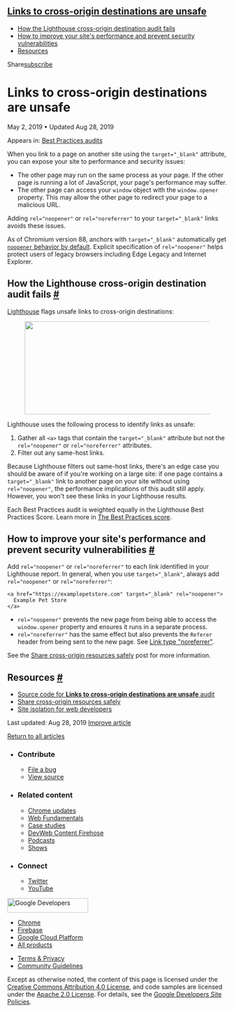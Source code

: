 





<a href="#links-to-cross-origin-destinations-are-unsafe" class="w-toc__header--link">Links to cross-origin destinations are unsafe</a>
--------------------------------------------------------------------------------------------------------------------------------------

-   [How the Lighthouse cross-origin destination audit fails](#how-the-lighthouse-cross-origin-destination-audit-fails)
-   [How to improve your site's performance and prevent security vulnerabilities](#how-to-improve-your-site's-performance-and-prevent-security-vulnerabilities)
-   [Resources](#resources)

Share<a href="/newsletter/" class="gc-analytics-event w-actions__fab w-actions__fab--subscribe"><span>subscribe</span></a>

Links to cross-origin destinations are unsafe
=============================================

May 2, 2019 <span class="w-author__separator">•</span> Updated Aug 28, 2019

<span class="w-post-signpost__title">Appears in:</span> <a href="/lighthouse-best-practices" class="w-post-signpost__link">Best Practices audits</a>

When you link to a page on another site using the `target="_blank"` attribute, you can expose your site to performance and security issues:

-   The other page may run on the same process as your page. If the other page is running a lot of JavaScript, your page's performance may suffer.
-   The other page can access your `window` object with the `window.opener` property. This may allow the other page to redirect your page to a malicious URL.

Adding `rel="noopener"` or `rel="noreferrer"` to your `target="_blank"` links avoids these issues.

As of Chromium version 88, anchors with `target="_blank"` automatically get [`noopener` behavior by default](https://www.chromestatus.com/feature/6140064063029248). Explicit specification of `rel="noopener"` helps protect users of legacy browsers including Edge Legacy and Internet Explorer.

How the Lighthouse cross-origin destination audit fails <a href="#how-the-lighthouse-cross-origin-destination-audit-fails" class="w-headline-link">#</a>
--------------------------------------------------------------------------------------------------------------------------------------------------------

[Lighthouse](https://developers.google.com/web/tools/lighthouse/) flags unsafe links to cross-origin destinations:

<figure><img src="https://web-dev.imgix.net/image/tcFciHGuF3MxnTr1y5ue01OGLBn2/ztiQKS8eOfdzONC7bocp.png?auto=format" class="w-screenshot" sizes="(min-width: 800px) 800px, calc(100vw - 48px)" srcset="https://web-dev.imgix.net/image/tcFciHGuF3MxnTr1y5ue01OGLBn2/ztiQKS8eOfdzONC7bocp.png?auto=format&amp;w=200 200w, https://web-dev.imgix.net/image/tcFciHGuF3MxnTr1y5ue01OGLBn2/ztiQKS8eOfdzONC7bocp.png?auto=format&amp;w=228 228w, https://web-dev.imgix.net/image/tcFciHGuF3MxnTr1y5ue01OGLBn2/ztiQKS8eOfdzONC7bocp.png?auto=format&amp;w=260 260w, https://web-dev.imgix.net/image/tcFciHGuF3MxnTr1y5ue01OGLBn2/ztiQKS8eOfdzONC7bocp.png?auto=format&amp;w=296 296w, https://web-dev.imgix.net/image/tcFciHGuF3MxnTr1y5ue01OGLBn2/ztiQKS8eOfdzONC7bocp.png?auto=format&amp;w=338 338w, https://web-dev.imgix.net/image/tcFciHGuF3MxnTr1y5ue01OGLBn2/ztiQKS8eOfdzONC7bocp.png?auto=format&amp;w=385 385w, https://web-dev.imgix.net/image/tcFciHGuF3MxnTr1y5ue01OGLBn2/ztiQKS8eOfdzONC7bocp.png?auto=format&amp;w=439 439w, https://web-dev.imgix.net/image/tcFciHGuF3MxnTr1y5ue01OGLBn2/ztiQKS8eOfdzONC7bocp.png?auto=format&amp;w=500 500w, https://web-dev.imgix.net/image/tcFciHGuF3MxnTr1y5ue01OGLBn2/ztiQKS8eOfdzONC7bocp.png?auto=format&amp;w=571 571w, https://web-dev.imgix.net/image/tcFciHGuF3MxnTr1y5ue01OGLBn2/ztiQKS8eOfdzONC7bocp.png?auto=format&amp;w=650 650w, https://web-dev.imgix.net/image/tcFciHGuF3MxnTr1y5ue01OGLBn2/ztiQKS8eOfdzONC7bocp.png?auto=format&amp;w=741 741w, https://web-dev.imgix.net/image/tcFciHGuF3MxnTr1y5ue01OGLBn2/ztiQKS8eOfdzONC7bocp.png?auto=format&amp;w=845 845w, https://web-dev.imgix.net/image/tcFciHGuF3MxnTr1y5ue01OGLBn2/ztiQKS8eOfdzONC7bocp.png?auto=format&amp;w=964 964w, https://web-dev.imgix.net/image/tcFciHGuF3MxnTr1y5ue01OGLBn2/ztiQKS8eOfdzONC7bocp.png?auto=format&amp;w=1098 1098w, https://web-dev.imgix.net/image/tcFciHGuF3MxnTr1y5ue01OGLBn2/ztiQKS8eOfdzONC7bocp.png?auto=format&amp;w=1252 1252w, https://web-dev.imgix.net/image/tcFciHGuF3MxnTr1y5ue01OGLBn2/ztiQKS8eOfdzONC7bocp.png?auto=format&amp;w=1428 1428w, https://web-dev.imgix.net/image/tcFciHGuF3MxnTr1y5ue01OGLBn2/ztiQKS8eOfdzONC7bocp.png?auto=format&amp;w=1600 1600w" width="800" height="213" /></figure>Lighthouse uses the following process to identify links as unsafe:

1.  Gather all `<a>` tags that contain the `target="_blank"` attribute but not the `rel="noopener"` or `rel="noreferrer"` attributes.
2.  Filter out any same-host links.

Because Lighthouse filters out same-host links, there's an edge case you should be aware of if you're working on a large site: if one page contains a `target="_blank"` link to another page on your site without using `rel="noopener"`, the performance implications of this audit still apply. However, you won't see these links in your Lighthouse results.

Each Best Practices audit is weighted equally in the Lighthouse Best Practices Score. Learn more in [The Best Practices score](https://developers.google.com/web/tools/lighthouse/v3/scoring#best-practices).

How to improve your site's performance and prevent security vulnerabilities <a href="#how-to-improve-your-site&#39;s-performance-and-prevent-security-vulnerabilities" class="w-headline-link">#</a>
----------------------------------------------------------------------------------------------------------------------------------------------------------------------------------------------------

Add `rel="noopener"` or `rel="noreferrer"` to each link identified in your Lighthouse report. In general, when you use `target="_blank"`, always add `rel="noopener"` or `rel="noreferrer"`:

    <a href="https://examplepetstore.com" target="_blank" rel="noopener">
      Example Pet Store
    </a>

-   `rel="noopener"` prevents the new page from being able to access the `window.opener` property and ensures it runs in a separate process.
-   `rel="noreferrer"` has the same effect but also prevents the `Referer` header from being sent to the new page. See [Link type "noreferrer"](https://html.spec.whatwg.org/multipage/links.html#link-type-noreferrer).

See the [Share cross-origin resources safely](/cross-origin-resource-sharing/) post for more information.

Resources <a href="#resources" class="w-headline-link">#</a>
------------------------------------------------------------

-   [Source code for **Links to cross-origin destinations are unsafe** audit](https://github.com/GoogleChrome/lighthouse/blob/master/lighthouse-core/audits/dobetterweb/external-anchors-use-rel-noopener.js)
-   [Share cross-origin resources safely](/cross-origin-resource-sharing/)
-   [Site isolation for web developers](https://developers.google.com/web/updates/2018/07/site-isolation)

<span class="w-mr--sm">Last updated: Aug 28, 2019 </span>[Improve article](https://github.com/GoogleChrome/web.dev/blob/master/src/site/content/en/lighthouse-best-practices/external-anchors-use-rel-noopener/index.md)

<a href="/lighthouse-best-practices" class="gc-analytics-event w-article-navigation__link w-article-navigation__link--back w-article-navigation__link--single">Return to all articles</a>

-   ### Contribute

    -   <a href="https://github.com/GoogleChrome/web.dev/issues/new?assignees=&amp;labels=bug&amp;template=bug_report.md&amp;title=" class="w-footer__linkbox-link">File a bug</a>
    -   <a href="https://github.com/googlechrome/web.dev" class="w-footer__linkbox-link">View source</a>

-   ### Related content

    -   <a href="https://blog.chromium.org/" class="w-footer__linkbox-link">Chrome updates</a>
    -   <a href="https://developers.google.com/web/" class="w-footer__linkbox-link">Web Fundamentals</a>
    -   <a href="https://developers.google.com/web/showcase/" class="w-footer__linkbox-link">Case studies</a>
    -   <a href="https://devwebfeed.appspot.com/" class="w-footer__linkbox-link">DevWeb Content Firehose</a>
    -   <a href="/podcasts/" class="w-footer__linkbox-link">Podcasts</a>
    -   <a href="/shows/" class="w-footer__linkbox-link">Shows</a>

-   ### Connect

    -   <a href="https://www.twitter.com/ChromiumDev" class="w-footer__linkbox-link">Twitter</a>
    -   <a href="https://www.youtube.com/user/ChromeDevelopers" class="w-footer__linkbox-link">YouTube</a>

<a href="https://developers.google.com/" class="w-footer__utility-logo-link"><img src="/images/lockup-color.png" alt="Google Developers" class="w-footer__utility-logo" width="185" height="33" /></a>

-   <a href="https://developer.chrome.com/" class="w-footer__utility-link">Chrome</a>
-   <a href="https://firebase.google.com/" class="w-footer__utility-link">Firebase</a>
-   <a href="https://cloud.google.com/" class="w-footer__utility-link">Google Cloud Platform</a>
-   <a href="https://developers.google.com/products" class="w-footer__utility-link">All products</a>

<!-- -->

-   <a href="https://policies.google.com/" class="w-footer__utility-link">Terms &amp; Privacy</a>
-   <a href="/community-guidelines/" class="w-footer__utility-link">Community Guidelines</a>

Except as otherwise noted, the content of this page is licensed under the [Creative Commons Attribution 4.0 License](https://creativecommons.org/licenses/by/4.0/), and code samples are licensed under the [Apache 2.0 License](https://www.apache.org/licenses/LICENSE-2.0). For details, see the [Google Developers Site Policies](https://developers.google.com/terms/site-policies).
